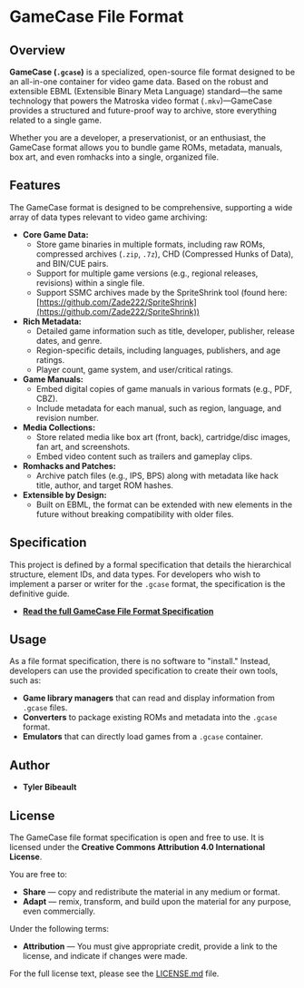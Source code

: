 # GameCase File Format

## Overview

**GameCase (`.gcase`)** is a specialized, open-source file format designed to be an all-in-one container for video game data. Based on the robust and extensible EBML (Extensible Binary Meta Language) standard—the same technology that powers the Matroska video format (`.mkv`)—GameCase provides a structured and future-proof way to archive, store everything related to a single game.

Whether you are a developer, a preservationist, or an enthusiast, the GameCase format allows you to bundle game ROMs, metadata, manuals, box art, and even romhacks into a single, organized file.

## Features

The GameCase format is designed to be comprehensive, supporting a wide array of data types relevant to video game archiving:

* **Core Game Data:**
    * Store game binaries in multiple formats, including raw ROMs, compressed archives (`.zip`, `.7z`), CHD (Compressed Hunks of Data), and BIN/CUE pairs.
    * Support for multiple game versions (e.g., regional releases, revisions) within a single file.
    * Support SSMC archives made by the SpriteShrink tool (found here: [https://github.com/Zade222/SpriteShrink](https://github.com/Zade222/SpriteShrink))
* **Rich Metadata:**
    * Detailed game information such as title, developer, publisher, release dates, and genre.
    * Region-specific details, including languages, publishers, and age ratings.
    * Player count, game system, and user/critical ratings.
* **Game Manuals:**
    * Embed digital copies of game manuals in various formats (e.g., PDF, CBZ).
    * Include metadata for each manual, such as region, language, and revision number.
* **Media Collections:**
    * Store related media like box art (front, back), cartridge/disc images, fan art, and screenshots.
    * Embed video content such as trailers and gameplay clips.
* **Romhacks and Patches:**
    * Archive patch files (e.g., IPS, BPS) along with metadata like hack title, author, and target ROM hashes.
* **Extensible by Design:**
    * Built on EBML, the format can be extended with new elements in the future without breaking compatibility with older files.

## Specification

This project is defined by a formal specification that details the hierarchical structure, element IDs, and data types. For developers who wish to implement a parser or writer for the `.gcase` format, the specification is the definitive guide.

* [**Read the full GameCase File Format Specification**](./SPECIFICATION.md)

## Usage

As a file format specification, there is no software to "install." Instead, developers can use the provided specification to create their own tools, such as:

* **Game library managers** that can read and display information from `.gcase` files.
* **Converters** to package existing ROMs and metadata into the `.gcase` format.
* **Emulators** that can directly load games from a `.gcase` container.

## Author

* **Tyler Bibeault**

## License

The GameCase file format specification is open and free to use. It is licensed under the **Creative Commons Attribution 4.0 International License**.

You are free to:
* **Share** — copy and redistribute the material in any medium or format.
* **Adapt** — remix, transform, and build upon the material for any purpose, even commercially.

Under the following terms:
* **Attribution** — You must give appropriate credit, provide a link to the license, and indicate if changes were made.

For the full license text, please see the [LICENSE.md](./LICENSE.md) file.